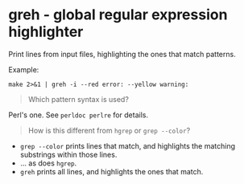 # greh - global regular expression highlighter

Print lines from input files, highlighting the ones that match patterns.

Example:

    make 2>&1 | greh -i --red error: --yellow warning:

> Which pattern syntax is used?

Perl's one. See `perldoc perlre` for details.

> How is this different from `hgrep` or `grep --color`?

* `grep --color` prints lines that match, and highlights the matching
  substrings within those lines.
* ... as does `hgrep`.
* `greh` prints all lines, and highlights the ones that match.

